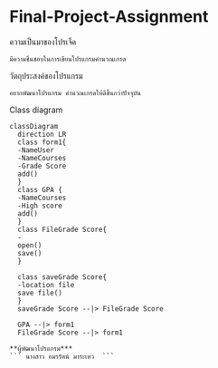 # Final-Project-Assignment
ความเป็นมาของโปรเจ็ค
```
มีความชื่นชอบในการเขียนโปรแกรมคำนวณเกรด
```
วัตถุประสงค์ของโปรแกรม
```
อยากพัฒนาโปรแกรม คำนวณเกรดให้ดีขึ้นกว่าปัจจุบัน
```
Class diagram
```mermaid
classDiagram
  direction LR
  class form1{
  -NameUser
  -NameCourses
  -Grade Score
  add()
  }
  class GPA {
  -NameCourses
  -High score
  add()
  }
  class FileGrade Score{
  -
  open()
  save()
  }
  
  class saveGrade Score{
  -location file
  save file()
  }
  saveGrade Score --|> FileGrade Score
  
  GPA --|> form1
  FileGrade Score --|> form1
  ```

  ```
**ผู้พัฒนาโปรแกรม***
``` นางสาว อมรรัตน์ มาระเหว  ``` 

 

